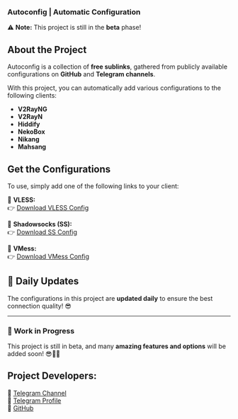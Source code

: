 ### **Autoconfig | Automatic Configuration**  
⚠ **Note:** This project is still in the **beta** phase!  

## **About the Project**  
Autoconfig is a collection of **free sublinks**, gathered from publicly available configurations on **GitHub** and **Telegram channels**.  

With this project, you can automatically add various configurations to the following clients:  

- **V2RayNG**  
- **V2RayN**  
- **Hiddify**  
- **NekoBox**  
- **Nikang**  
- **Mahsang**  

## **Get the Configurations**  
To use, simply add one of the following links to your client:  

🔹 **VLESS:**  
👉 [Download VLESS Config](https://raw.githubusercontent.com/raviiid/Autoconfig/refs/heads/main/vless.text)  

🔹 **Shadowsocks (SS):**  
👉 [Download SS Config](https://raw.githubusercontent.com/raviiid/Autoconfig/refs/heads/main/ss.text)  

🔹 **VMess:**  
👉 [Download VMess Config](https://raw.githubusercontent.com/raviiid/Autoconfig/refs/heads/main/vmess.text)  

## **🚀 Daily Updates**  
The configurations in this project are **updated daily** to ensure the best connection quality! 😎  

---

### **🚧 Work in Progress**  
This project is still in beta, and many **amazing features and options** will be added soon! 😎🐱‍💻  

## **Project Developers:**  
📌 [Telegram Channel](https://t.me/CAA_premium)  
📌 [Telegram Profile](https://t.me/raviiiid)  
📌 [GitHub](https://github.com/Ravidgame)  
